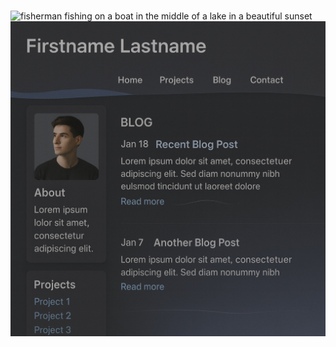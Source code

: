 #

![fisherman fishing on a boat in the middle of a lake in a beautiful sunset](./public/bg_minimal.jpg)
![proof of concept of portfolio-blog style website](./public/proof-of-concept.png)
